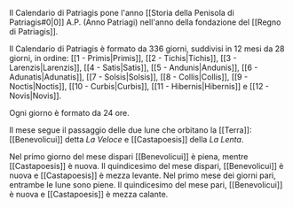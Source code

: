Il Calendario di Patriagis pone l'anno [[Storia della Penisola di Patriagis#0|0]] A.P. (Anno Patriagi) nell'anno della fondazione del [[Regno di Patriagis]].  

Il Calendario di Patriagis è formato da 336 giorni, suddivisi in 12 mesi da 28 giorni, in ordine: [[1 - Primis|Primis]], [[2 - Tichis|Tichis]], [[3 - Larenzis|Larenzis]], [[4 - Satis|Satis]], [[5 - Andunis|Andunis]], [[6 - Adunatis|Adunatis]], [[7 - Solsis|Solsis]], [[8 - Collis|Collis]], [[9 - Noctis|Noctis]], [[10 - Curbis|Curbis]], [[11 - Hibernis|Hibernis]] e [[12 - Novis|Novis]]. 

Ogni giorno è formato da 24 ore. 

Il mese segue il passaggio delle due lune che orbitano la [[Terra]]: [[Benevolicui]] detta *La Veloce* e [[Castapoesis]] della *La Lenta*. 

Nel primo giorno del mese dispari [[Benevolicui]] è piena, mentre [[Castapoesis]] è nuova. 
Il quindicesimo del mese dispari, [[Benevolicui]] è nuova e [[Castapoesis]] è mezza levante. 
Nel primo mese dei giorni pari, entrambe le lune sono piene. 
Il quindicesimo del mese pari, [[Benevolicui]] è nuova e [[Castapoesis]] è mezza calante. 